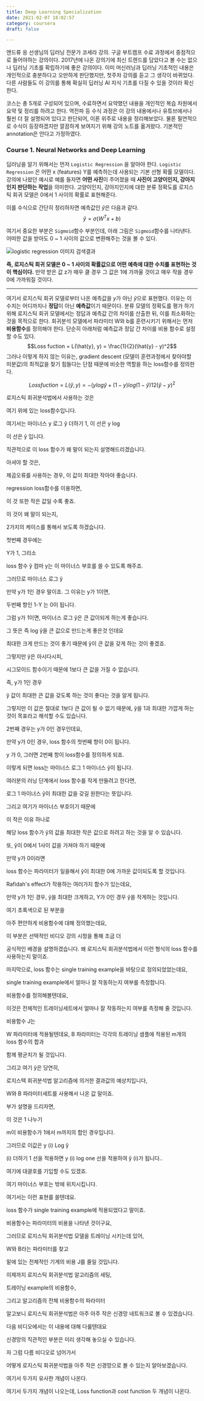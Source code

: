 ```yaml
---
title: Deep Learning Specialization
date: 2021-02-07 18:02:57
category: coursera
draft: false

---
```


앤드류 응 선생님의 딥러닝 전문가 코세라 강의. 구글 부트캠프 수료 과정에서 중점적으로 들어야하는 강의이다. 2017년에 나온 강의기에 최신 트렌드를 담았다고 볼 수는 없으나 딥러닝 기초를 확립하기에 좋은 강의이다. 이미 머신러닝과 딥러닝 기초적인 내용은 개인적으로 충분하다고 오만하게 판단했지만, 첫주차 강의를 듣고 그 생각이 바뀌었다. 다른 사람들도 이 강의를 통해 확실히 딥러닝 AI 지식 기초를 다질 수 있을 것이라 확신한다.

코스는 총 5개로 구성되어 있으며, 수료하면서 요약했던 내용을 개인적인 복습 차원에서 요약 및 정리를 하려고 한다. 역전파 등 수식 과정은 이 강의 내용에서나 유튜브에서나 훨씬 더 잘 설명되어 있다고 판단되어, 이론 위주로 내용을 정리해보았다. 물론 필연적으로 수식이 등장하겠지만 깔끔하게 보여지기 위해 강의 노트를 옮겨왔다. 기본적인 annotation은 안다고 가정하였다.

### Course 1. Neural Networks and Deep Learning

딥러닝을 알기 위해서는 먼저 `Logistic Regression` 을 알아야 한다. `Logistic Regression` 은 어떤 x (features) Y를 예측하는데 사용되는 기본 선형 확률 모델이다. 강의에 나왔던 예시로 예를 들자면 **어떤 사진**이 주어졌을 때 **사진이 고양이인지, 강아지인지 판단하는 작업**을 의미한다. 고양이인지, 강아지인지에 대한 분류 정확도를 로지스틱 회귀 모델은 0에서 1 사이의 확률로 표현해준다. 

이를 수식으로 간단히 정리하자면 예측값인 $\hat{y}$은 다음과 같다.
$$\hat{y} = \sigma(W^Tx + b)$$

여기서 중요한 부분은 `Sigmoid`함수 부분인데, 아래 그림은 `Sigmoid`함수를 나타낸다. 어떠한 값을 받아도 0 ~ 1 사이의 값으로 변환해주는 것을 볼 수 있다.

![logistic regression 이미지 검색결과](https://miro.medium.com/max/2400/1*RqXFpiNGwdiKBWyLJc_E7g.png)


**즉, 로지스틱 회귀 모델은 0 ~ 1 사이의 확률값으로 어떤 예측에 대한 수치를 표현하는 것이 핵심이다.** 만약 받은 값 z가 매우 클 경우 그 값은 1에 가까울 것이고 매우 작을 경우 0에 가까워질 것이다.

---

여기서 로지스틱 회귀 모델로부터 나온 예측값을 $y$가 아닌 $\hat{y}$으로 표현했다. 이유는 이 수치는 어디까지나 **정답**이 아닌 **예측값**이기 때문이다. 분류 모델의 정확도를 평가 하기 위해 로지스틱 회귀 모델에서는 정답과 예측값 간의 차이를 산출한 뒤, 이를 최소화하는 것을 목적으로 한다.  회귀분석 모델에서 파라미터 W와 b를 훈련시키기 위해서는 먼저 **비용함수**를 정의해야 한다. 단순히 아래처럼 예측값과 정답 간 차이를 비용 함수로 설정할 수도 있다. 
$$Loss fuction = L(\hat{y}, y) = \frac{1}{2}(\hat{y} - y)^2$$
그러나 이렇게 하지 않는 이유는, gradient descent (모델이 훈련과정에서 찾아야할 미분값)의 최적값을 찾기 힘들다는 단점 때문에 비슷한 역할을 하는 loss함수를 정의한다. 

$$Loss fuction = L(\hat{y}, y) = -(ylog\hat{y} + (1-y)log(1-\hat{y}){1}{2}(\hat{y} - y)^2$$



로지스틱 회귀분석법에서 사용하는 것은

여기 위에 있는 loss함수입니다.

여기서는 마이너스 y 로그 ŷ 더하기 1, 이 선은 y log

이 선은 ŷ 입니다.

직관적으로 이 loss 함수가 왜 말이 되는지 설명해드리겠습니다.

아셔야 할 것은,

제곱오류를 사용하는 경우, 이 값이 최대한 작아야 좋습니다.

regression loss함수를 이용하면,

이 것 또한 작은 값일 수록 좋죠.

이 것이 왜 말이 되는지,

2가지의 케이스를 통해서 보도록 하겠습니다.

첫번째 경우에는

Y가 1, 그리소

loss 함수 ŷ 컴마 y는 이 마이너스 부호를 쓸 수 있도록 해주죠.

그러므로 마이너스 로그 ŷ

만약 y가 1인 경우 말이죠. 그 이유는 y가 1이면,

두번째 항인 1-Y 는 0이 됩니다.

그럼 y가 1이면, 마이너스 로그 ŷ은 큰 값이되게 하는게 좋습니다.

그 뜻은 즉 log ŷ을 큰 값으로 만드는게 좋은것 인데요

최대한 크게 만드는 것이 좋기 때문에 ŷ이 큰 값을 갖게 하는 것이 좋겠죠.

그렇지만 ŷ은 아시다시피,

시그모이드 함수이기 때문에 1보다 큰 값을 가질 수 없습니다.

즉, y가 1인 경우

ŷ 값이 최대한 큰 값을 갖도록 하는 것이 좋다는 것을 알게 됩니다.

그렇지만 이 값은 절대로 1보다 큰 값이 될 수 없기 때문에, ŷ을 1과 최대한 가깝게 하는 것이 목표라고 해석할 수도 있습니다.

2번째 경우는 y가 0인 경우인데요,

만약 y가 0인 경우, loss 함수의 첫번째 항이 0이 됩니다.

y 가 0, 그러면 2번째 항이 loss함수를 정의하게 되죠.

이렇게 되면 loss는 마이너스 로그 1 마이너스 ŷ이 됩니다.

여러분의 러닝 단계에서 loss 함수를 작게 만들려고 한다면,

로그 1 마이너스 ŷ이 최대한 값을 갖길 원한다는 뜻입니다.

그리고 여기가 마이너스 부호이기 때문에

이 작은 이유 하나로

해당 loss 함수가 ŷ의 값을 최대한 작은 값으로 하려고 하는 것을 알 수 있습니다.

또, ŷ이 0에서 1사이 값을 가져야 하기 때문에

만약 y가 0이라면

loss 함수는 파라미터가 일을해서 ŷ이 최대한 0에 가까운 값이되도록 할 것입니다.

Rafidah's effect가 작용하는 여러가지 함수가 있는데요,

만약 y가 1인 경우, ŷ을 최대한 크게하고, Y가 0인 경우 ŷ을 작게하는 것입니다.

여기 초록색으로 된 부분을

아주 편안하게 비용함수에 대해 정의했는데요,

이 부분은 선택적인 비디오 강의 시청을 통해 조금 더

공식적인 배경을 설명하겠습니다. 왜 로지스틱 회귀분석법에서 이런 형식의 loss 함수를 사용하는지 말이죠.

마지막으로, loss 함수는 single training example을 바탕으로 정의되었었는데요,

single training example에서 얼마나 잘 작동하는지 여부를 측정합니다.

비용함수를 정의해볼텐데요,

이것은 전체적인 트레이닝세트에서 얼마나 잘 작동하는지 여부를 측정해 줄 것입니다.

비용함수 J는

W 파라미터에 적용될텐데요, B 파라미터는 각각의 트레이닝 샘플에 적용된 m개의 loss 함수의 합과

함께 평균치가 될 것입니다.

그리고 여기 ŷ은 당연히,

로지스텍 회귀분석법 알고리즘에 의거한 결과값의 예상치입니다,

W와 B 파라미터세트를 사용해서 나온 값 말이죠.

부가 설명을 드리자면,

이 것은 1 나누기

m이 비용함수가 1에서 m까지의 합인 경우입니다.

그러므로 이값은 y (i) Log ŷ

(i) 더하기 1 선을 적용하면 y (i) log one 선을 적용하여 ŷ (i)가 됩니다..

여기에 대괄호를 기입할 수도 있겠죠.

여기 마이너스 부호는 밖에 위치시킵니다.

여기서는 이런 표현를 쓸텐데요.

loss 함수가 single training example에 적용되었다고 말이죠.

비용함수는 파라미터의 비용을 나타낸 것이구요,

그러므로 로지스틱 회귀분석법 모델을 트레이닝 시키는데 있어,

W와 B라는 파라미터를 찾고

밑에 있는 전체적인 기계의 비용 J를 줄일 것입니다.

이제까지 로지스틱 회귀분석법 알고리즘의 세팅,

트레이닝 example의 비용함수,

그리고 알고리즘의 전체 비용함수의 파라미터

알고보니 로지스틱 회귀분석법은 아주 아주 작은 신경망 네트워크로 볼 수 있겠습니다.

다음 비디오에서는 이 내용에 대해 다룰텐데요

신경망의 직관적인 부분은 미리 생각해 놓으실 수 있습니다.

자 그럼 다름 비디오로 넘어가서

어떻게 로지스틱 회귀분석법을 아주 작은 신경망으로 볼 수 있는지 알아보겠습니다.


여기서 두가지 유사한 개념이 나온다. 


여기서 두가지 개념이 나오는데, Loss function과 cost function 두 개념이 나온다. 
<!--stackedit_data:
eyJoaXN0b3J5IjpbODcxNDQzOTg5LC00Nzk1NTU3MDQsLTIwMj
UwMzcyMDgsMTEwNjcyMjUxOSw5MDg3NTgwNDIsLTEzNzM1ODAy
NV19
-->